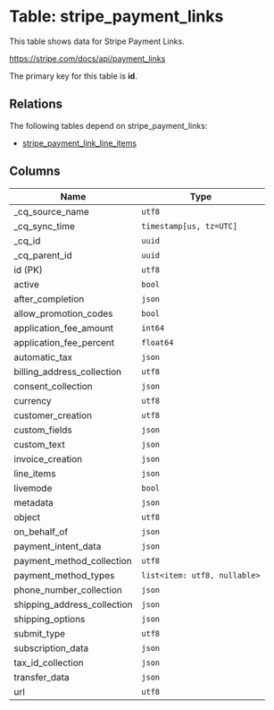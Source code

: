 # Table: stripe_payment_links

This table shows data for Stripe Payment Links.

https://stripe.com/docs/api/payment_links

The primary key for this table is **id**.

## Relations

The following tables depend on stripe_payment_links:
  - [stripe_payment_link_line_items](stripe_payment_link_line_items)

## Columns

| Name          | Type          |
| ------------- | ------------- |
|_cq_source_name|`utf8`|
|_cq_sync_time|`timestamp[us, tz=UTC]`|
|_cq_id|`uuid`|
|_cq_parent_id|`uuid`|
|id (PK)|`utf8`|
|active|`bool`|
|after_completion|`json`|
|allow_promotion_codes|`bool`|
|application_fee_amount|`int64`|
|application_fee_percent|`float64`|
|automatic_tax|`json`|
|billing_address_collection|`utf8`|
|consent_collection|`json`|
|currency|`utf8`|
|customer_creation|`utf8`|
|custom_fields|`json`|
|custom_text|`json`|
|invoice_creation|`json`|
|line_items|`json`|
|livemode|`bool`|
|metadata|`json`|
|object|`utf8`|
|on_behalf_of|`json`|
|payment_intent_data|`json`|
|payment_method_collection|`utf8`|
|payment_method_types|`list<item: utf8, nullable>`|
|phone_number_collection|`json`|
|shipping_address_collection|`json`|
|shipping_options|`json`|
|submit_type|`utf8`|
|subscription_data|`json`|
|tax_id_collection|`json`|
|transfer_data|`json`|
|url|`utf8`|